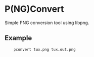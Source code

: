 # P(NG)Convert

Simple PNG conversion tool using libpng.

## Example

```bash
    pconvert tux.png tux.out.png
```
